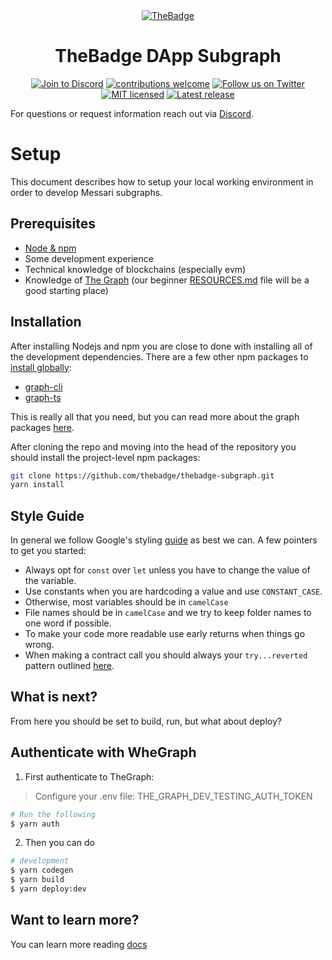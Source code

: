 <div style="text-align: center;">
  <a href="https://thebadge.xyz">
    <img alt="TheBadge" src="https://www.thebadge.xyz/the_badge_github_logo.png">
  </a>
</div>

<h1 align="center">TheBadge DApp Subgraph</h1>

<p align="center">
  <a href="https://discord.com/invite/FTxtkgbAC4"><img src="https://img.shields.io/discord/1006480637512917033?style=plastic" alt="Join to Discord"></a>
  <a href="https://github.com/thebadge/thebadge-subgraph/issues"><img src="https://img.shields.io/badge/contributions-welcome-brightgreen.svg?style=flat" alt="contributions welcome"></a>
  <a href="https://twitter.com/intent/user?screen_name=thebadgexyz"><img src="https://img.shields.io/twitter/follow/thebadgexyz?style=social" alt="Follow us on Twitter"></a>
  <a href="https://github.com/thebadge/thebadge-subgraph/blob/main/LICENSE"><img src="https://img.shields.io/badge/license-MIT-blue.svg" alt="MIT licensed"></a>
  <a href="https://github.com/thebadge/thebadge-subgraph/releases"><img src="https://img.shields.io/github/v/release/thebadge/thebadge-subgraph?label=Latest%20Release" alt="Latest release"></a>
</p>

For questions or request information reach out via [Discord](https://discord.gg/tVP75NqVuC).

# Setup

This document describes how to setup your local working environment in order to develop Messari subgraphs.

## Prerequisites

- [Node & npm](https://docs.npmjs.com/downloading-and-installing-node-js-and-npm)
- Some development experience
- Technical knowledge of blockchains (especially evm)
- Knowledge of [The Graph](https://thegraph.com/docs/) (our beginner [RESOURCES.md](./RESOURCES.md) file will be a good starting place)

## Installation

After installing Nodejs and npm you are close to done with installing all of the development dependencies. There are a few other npm packages to [install globally](https://docs.npmjs.com/downloading-and-installing-packages-globally):

- [graph-cli](https://www.npmjs.com/package/@graphprotocol/graph-cli)
- [graph-ts](https://www.npmjs.com/package/@graphprotocol/graph-ts)

This is really all that you need, but you can read more about the graph packages [here](https://thegraph.com/docs/en/developing/creating-a-subgraph/#install-the-graph-cli).

After cloning the repo and moving into the head of the repository you should install the project-level npm packages:

```bash
git clone https://github.com/thebadge/thebadge-subgraph.git
yarn install
```
## Style Guide

In general we follow Google's styling [guide](https://google.github.io/styleguide/tsguide.html) as best we can. A few pointers to get you started:

- Always opt for `const` over `let` unless you have to change the value of the variable.
- Use constants when you are hardcoding a value and use `CONSTANT_CASE`.
- Otherwise, most variables should be in `camelCase`
- File names should be in `camelCase` and we try to keep folder names to one word if possible.
- To make your code more readable use early returns when things go wrong.
- When making a contract call you should always your `try...reverted` pattern outlined [here](https://thegraph.com/docs/en/developing/assemblyscript-api/#handling-reverted-calls).

## What is next?

From here you should be set to build, run, but what about deploy?

## Authenticate with WheGraph

1) First authenticate to TheGraph:
> Configure your .env file: THE_GRAPH_DEV_TESTING_AUTH_TOKEN
```bash
# Run the following
$ yarn auth
```

2) Then you can do
```bash
# development
$ yarn codegen
$ yarn build
$ yarn deploy:dev
```

## Want to learn more?

You can learn more reading [docs](docs)
